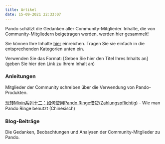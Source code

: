 ```yaml
---
title: Artikel
date: 15-09-2021 22:33:07
---
```


Pando schätzt die Gedanken aller Community-Mitglieder. Inhalte, die von Community-Mitgliedern beigetragen werden, werden hier gesammelt!

Sie können Ihre Inhalte [hier](https://github.com/fox-one/docs.pando.im/tree/master/docs/community/articles.md) einreichen. Tragen Sie sie einfach in die entsprechenden Kategorien unten ein.

Verwenden Sie das Format: \[Geben Sie hier den Titel Ihres Inhalts an\](geben Sie hier den Link zu Ihrem Inhalt an)

### Anleitungen

Mitglieder der Community schreiben über die Verwendung von Pando-Produkten.

[玩转Mixin系列十二：如何使用Pando Ringe借贷(Zahlungspflichtig)](https://prsdigg.com/articles/39cae74e-385c-4eab-9b45-cc58800e0493) - Wie man Pando Ringe benutzt (Chinesisch)

### Blog-Beiträge

Die Gedanken, Beobachtungen und Analysen der Community-Mitglieder zu Pando.